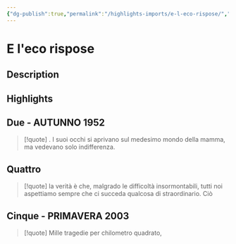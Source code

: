 ```yaml
---
{"dg-publish":true,"permalink":"/highlights-imports/e-l-eco-rispose/","title":"E l'eco rispose"}
---
```



# E l'eco rispose

## Description

## Highlights

## Due - AUTUNNO 1952







> [!quote]
> . I suoi occhi si aprivano sul medesimo mondo della mamma, ma vedevano solo indifferenza.
> 





## Quattro







> [!quote]
> la verità è che, malgrado le difficoltà insormontabili, tutti noi aspettiamo sempre che ci succeda qualcosa di straordinario. Ciò
> 





## Cinque - PRIMAVERA 2003







> [!quote]
> Mille tragedie per chilometro quadrato,
> 





